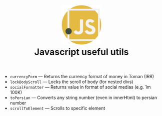 <div align="center">
  <h1>
    <img src="./javascript.svg" alt='js-icon' height="25%" width="25%"/>
    <br />
   Javascript useful utils
    <br />
    <br />
  </h1>
</div>

- `currencyForm` &mdash; Returns the currency format of money in Toman (IRR)
- `lockBodyScroll` &mdash; Locks the scroll of body (for nested divs)
- `socialFormatter` &mdash; Returns value in format of social medias (e.g. 1m 100K)
- `toPersian` &mdash; Converts any string number (even in innerHtml) to persian number
- `scrollToElement` &mdash; Scrolls to specific element
